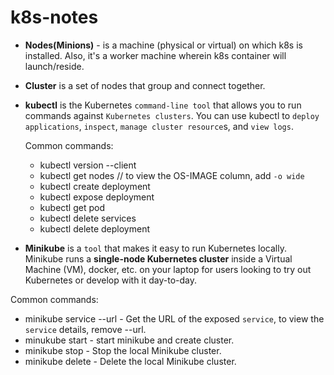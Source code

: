 # k8s-notes
 - **Nodes(Minions)** - is a machine (physical or virtual) on which k8s is installed. Also, it's a worker machine wherein k8s container will launch/reside.
 - **Cluster** is a set of nodes that group and connect together.

 - **kubectl**  is the Kubernetes `command-line tool` that allows you to run commands against `Kubernetes clusters`. You can use kubectl to `deploy applications`, `inspect`, `manage cluster resource`s, and `view logs`.
 
   Common commands:
    - kubectl version --client
    - kubectl get nodes   // to view the OS-IMAGE column, add `-o wide`
    - kubectl create deployment
    - kubectl expose deployment
    - kubectl get pod
    - kubectl delete services <service-name>
    - kubectl delete deployment <deployment-name>
    
  
 - **Minikube** is a `tool` that makes it easy to run Kubernetes locally. Minikube runs a **single-node Kubernetes cluster** inside a Virtual Machine (VM), docker, etc. on your laptop for users looking to try out Kubernetes or develop with it day-to-day.

  Common commands:
   - minikube service <service-name> --url - Get the URL of the exposed `service`, to view the `service` details, remove --url.
   - minukube start - start minikube and create cluster.
   - minikube stop - Stop the local Minikube cluster.
   - minikube delete - Delete the local Minikube cluster.
